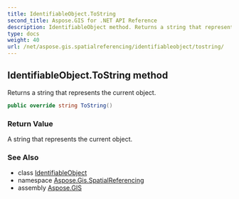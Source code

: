 ```yaml
---
title: IdentifiableObject.ToString
second_title: Aspose.GIS for .NET API Reference
description: IdentifiableObject method. Returns a string that represents the current object
type: docs
weight: 40
url: /net/aspose.gis.spatialreferencing/identifiableobject/tostring/
---
```

## IdentifiableObject.ToString method

Returns a string that represents the current object.

```csharp
public override string ToString()
```

### Return Value

A string that represents the current object.

### See Also

* class [IdentifiableObject](../)
* namespace [Aspose.Gis.SpatialReferencing](../../identifiableobject/)
* assembly [Aspose.GIS](../../../)


